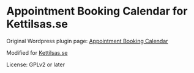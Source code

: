# Appointment Booking Calendar for Kettilsas.se #

Original Wordpress plugin page: [Appointment Booking Calendar](https://sv.wordpress.org/plugins/appointment-booking-calendar/)

Modified for [Kettilsas.se](http://www.kettilsas.se/)

License: GPLv2 or later